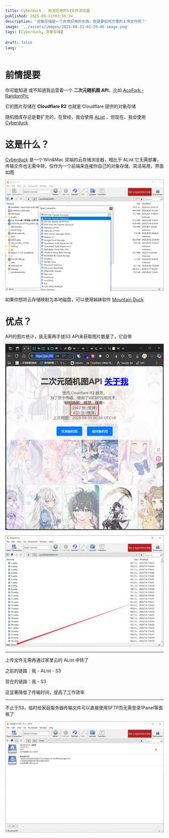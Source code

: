 ```yaml
---
title: Cyberduck - 简洁好用的S3文件浏览器
published: 2025-08-31T03:38:24
description: '对象存储是一个非常好用的东西，但是要如何方便的上传文件呢？'
image: '../assets/images/2025-08-31-03-39-46-image.png'
tags: [Cyberduck, 对象存储]

draft: false 
lang: ''
---
```


# 前情提要

你可能知道 或不知道我运营着一个 **二次元随机图 API**，比如 [AcoFork - RandomPic](https://pic.072103.xyz/)

它的图片存储在 **Cloudflare R2** 也就是 Cloudflare 提供的对象存储

随机图库存总是要扩充的，在曾经，我会使用 [AList](https://alistgo.com/zh/) ，但现在，我会使用 [Cyberduck](https://cyberduck.io/)

# 这是什么？

[Cyberduck](https://cyberduck.io/) 是一个 Win&Mac 双端的云存储浏览器，相比于 AList 它无需部署，传输文件也无需中转，仅作为一个前端来连接你自己的对象存储，简洁易用，界面如图

![](../assets/images/2025-08-31-03-45-24-image.png)

如果你想将云存储映射为本地磁盘，可以使用姊妹软件 [Mountain Duck](https://mountainduck.io/)

# 优点？

API的图片统计，我无需再手搓S3 API来获取图片数量了，它自带

![](../assets/images/2025-08-31-03-47-41-image.png)

![](../assets/images/2025-08-31-03-47-57-image.png)

---

上传文件无需再通过家里云的 AList 中转了

之前的链路：我 - AList - S3

现在的链路：我 - S3

这显著降低了传输时间，提高了工作效率

---

不止于S3，临时给家庭服务器传输文件可以直接使用SFTP而无需登录1Panel等面板了

![](../assets/images/2025-08-31-03-52-04-image.png)
